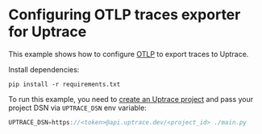 # Configuring OTLP traces exporter for Uptrace

This example shows how to configure
[OTLP](https://opentelemetry-python.readthedocs.io/en/latest/exporter/otlp/otlp.html) to export
traces to Uptrace.

Install dependencies:

```shell
pip install -r requirements.txt
```

To run this example, you need to
[create an Uptrace project](https://uptrace.dev/get/get-started.html) and pass your project DSN via
`UPTRACE_DSN` env variable:

```go
UPTRACE_DSN=https://<token>@api.uptrace.dev/<project_id> ./main.py
```
